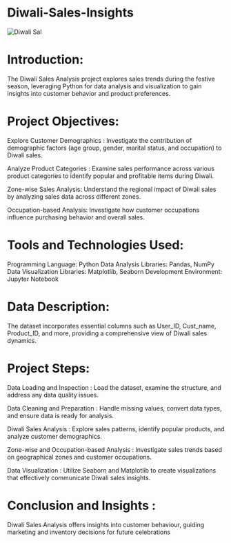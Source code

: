 # Diwali-Sales-Insights
![Diwali Sal](https://github.com/Alok-Kumar-Roul/Diwali-Sales-Insights/assets/79954408/bf2ce520-9bf2-4def-9872-06c00a16e903)

# Introduction:

The Diwali Sales Analysis project explores sales trends during the festive season, leveraging Python for data analysis and visualization to gain insights into customer behavior and product preferences.

# Project Objectives:

Explore Customer Demographics : Investigate the contribution of demographic factors (age group, gender, marital status, and occupation) to Diwali sales.

Analyze Product Categories : Examine sales performance across various product categories to identify popular and profitable items during Diwali.

Zone-wise Sales Analysis: Understand the regional impact of Diwali sales by analyzing sales data across different zones.

Occupation-based Analysis: Investigate how customer occupations influence purchasing behavior and overall sales.

# Tools and Technologies Used:

Programming Language: Python
Data Analysis Libraries: Pandas, NumPy
Data Visualization Libraries: Matplotlib, Seaborn
Development Environment: Jupyter Notebook

# Data Description:
The dataset incorporates essential columns such as User_ID, Cust_name, Product_ID, and more, providing a comprehensive view of Diwali sales dynamics.

# Project Steps:

Data Loading and Inspection : Load the dataset, examine the structure, and address any data quality issues.

Data Cleaning and Preparation : Handle missing values, convert data types, and ensure data is ready for analysis.

Diwali Sales Analysis : Explore sales patterns, identify popular products, and analyze customer demographics.

Zone-wise and Occupation-based Analysis : Investigate sales trends based on geographical zones and customer occupations.

Data Visualization : Utilize Seaborn and Matplotlib to create visualizations that effectively communicate Diwali sales insights.

# Conclusion and Insights :

Diwali Sales Analysis offers insights into customer behaviour, guiding marketing and inventory decisions for future celebrations

